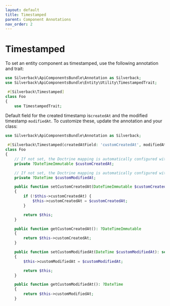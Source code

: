 ```yaml
---
layout: default
title: Timestamped
parent: Component Annotations
nav_order: 2
---
```

# Timestamped

To set an entity component as timestamped, use the following annotation and trait:

```php
use Silverback\ApiComponentsBundle\Annotation as Silverback;
use Silverback\ApiComponentsBundle\Entity\Utility\TimestampedTrait;

 #[Silverback\Timestamped]
class Foo
{
    use TimestampedTrait;
```

Default field for the created timestamp is`createdAt` and the modified timestamp `modifiedAt`. To customize these, update the annotation and your class:

```php
use Silverback\ApiComponentsBundle\Annotation as Silverback;

 #[Silverback\Timestamped(createdAtField: 'customCreatedAt', modifiedAtField: 'customModifiedAt')]
class Foo
{
    // If not set, the Doctrine mapping is automatically configured with type="datetime_immutable" not nullable
    private ?DateTimeImmutable $customCreatedAt;

    // If not set, the Doctrine mapping is automatically configured with type="datetime" not nullable
    private ?DateTime $customModifiedAt;

    public function setCustomCreatedAt(DateTimeImmutable $customCreatedAt): self
    {
        if (!$this->customCreatedAt) {
            $this->customCreatedAt = $customCreatedAt;
        }

        return $this;
    }

    public function getCustomCreatedAt(): ?DateTimeImmutable
    {
        return $this->customCreatedAt;
    }

    public function setCustomModifiedAt(DateTime $customModifiedAt): self
    {
        $this->customModifiedAt = $customModifiedAt;

        return $this;
    }

    public function getCustomModifiedAt(): ?DateTime
    {
        return $this->customModifiedAt;
    }
```
